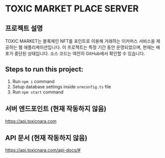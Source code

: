 # TOXIC MARKET PLACE SERVER

## 프로젝트 설명

TOXIC MARKET는 블록체인 NFT를 포인트로 이용해 거래하는 이커머스 서비스을 제공하는 웹 애플리케이션입니다. 이 프로젝트는 특정 기간 동안 운영되었으며, 현재는 배포가 중단된 상태입니다. 소스 코드는 여전히 GitHub에서 확인할 수 있습니다.

## Steps to run this project:

1. Run `npm i` command
2. Setup database settings inside `ormconfig.ts` file
3. Run `npm start` command

## 서버 엔드포인트 (현재 작동하지 않음)

https://api.toxicnara.com

## API 문서 (현재 작동하지 않음)

https://api.toxicnara.com/api-docs/#
